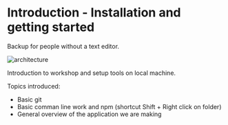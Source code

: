 Introduction - Installation and getting started
===============================================

Backup for people without a text editor.

![architecture](/img/ark_all.png)

Introduction to workshop and setup tools on local machine.

Topics introduced:

* Basic git
* Basic comman line work and npm (shortcut Shift + Right click on folder)
* General overview of the application we are making